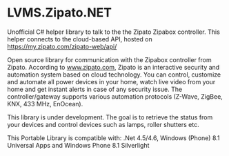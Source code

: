 # LVMS.Zipato.NET
Unofficial C# helper library to talk to the the Zipato Zipabox controller. This helper connects to the cloud-based API, hosted on https://my.zipato.com/zipato-web/api/

Open source library for communication with the Zipabox controller from Zipato. 
According to www.zipato.com, Zipato is an interactive security and automation system based on cloud technology. You can control, customize and automate all power devices in your home, watch live video from your home and get instant alerts in case of any security issue. The controller/gateway supports various automation protocols (Z-Wave, ZigBee, KNX, 433 MHz, EnOcean).

This library is under development. The goal is to retrieve the status from your devices and control devices such
as lamps,  roller shutters etc.

This Portable Library is compatible with: .Net 4.5/4.6, Windows (Phone) 8.1 Universal Apps and Windows Phone 8.1 Silverlight
